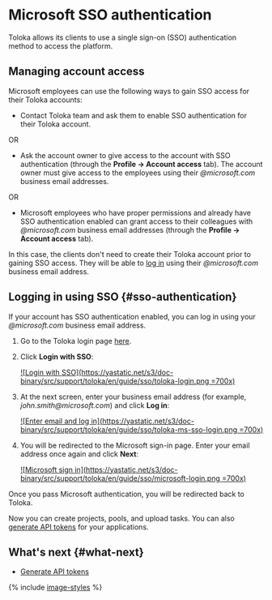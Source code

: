 # Microsoft SSO authentication

Toloka allows its clients to use a single sign-on (SSO) authentication method to access the platform.

## Managing account access

Microsoft employees can use the following ways to gain SSO access for their Toloka accounts:

- Contact Toloka team and ask them to enable SSO authentication for their Toloka account.

OR

- Ask the account owner to give access to the account with SSO authentication (through the **Profile → Account access** tab). The account owner must give access to the employees using their _@microsoft.com_ business email addresses.

OR

- Microsoft employees who have proper permissions and already have SSO authentication enabled can grant access to their colleagues with _@microsoft.com_ business email addresses (through the **Profile → Account access** tab).

In this case, the clients don't need to create their Toloka account prior to gaining SSO access. They will be able to [log in](#sso-authentication) using their _@microsoft.com_ business email address.

## Logging in using SSO {#sso-authentication}

If your account has SSO authentication enabled, you can log in using your _@microsoft.com_ business email address.

1. Go to the Toloka login page [here](https://passport.toloka.ai/auth/list?origin=toloka_requesters&retpath=https%3A%2F%2Fplatform.toloka.ai%2Fsignup%2Frequester%3FauthRole%3Drequester).

1. Click **Login with SSO**:

    [![Login with SSO](https://yastatic.net/s3/doc-binary/src/support/toloka/en/guide/sso/toloka-login.png =700x)](https://yastatic.net/s3/doc-binary/src/support/toloka/en/guide/sso/toloka-login.png)

1. At the next screen, enter your business email address (for example, _john.smith@microsoft.com_) and click **Log in**:

    [![Enter email and log in](https://yastatic.net/s3/doc-binary/src/support/toloka/en/guide/sso/toloka-ms-sso-login.png =700x)](https://yastatic.net/s3/doc-binary/src/support/toloka/en/guide/sso/toloka-ms-sso-login.png)

1. You will be redirected to the Microsoft sign-in page. Enter your email address once again and click **Next**:

    [![Microsoft sign in](https://yastatic.net/s3/doc-binary/src/support/toloka/en/guide/sso/microsoft-login.png =700x)](https://yastatic.net/s3/doc-binary/src/support/toloka/en/guide/sso/microsoft-login.png)

Once you pass Microsoft authentication, you will be redirected back to Toloka.

Now you can create projects, pools, and upload tasks. You can also [generate API tokens](./api-token.md) for your applications.

## What's next {#what-next}

- [Generate API tokens](./api-token.md)

{% include [image-styles](../../../_includes/image-styles.md) %}
